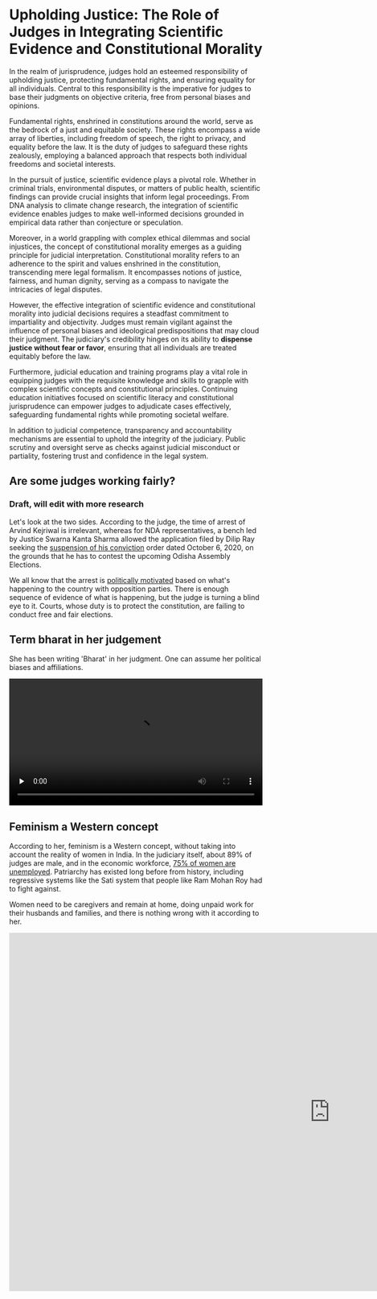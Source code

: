 # Upholding Justice: The Role of Judges in Integrating Scientific Evidence and Constitutional Morality

In the realm of jurisprudence, judges hold an esteemed responsibility of upholding justice, protecting fundamental rights, and ensuring equality for all individuals. Central to this responsibility is the imperative for judges to base their judgments on objective criteria, free from personal biases and opinions.

Fundamental rights, enshrined in constitutions around the world, serve as the bedrock of a just and equitable society. These rights encompass a wide array of liberties, including freedom of speech, the right to privacy, and equality before the law. It is the duty of judges to safeguard these rights zealously, employing a balanced approach that respects both individual freedoms and societal interests.

In the pursuit of justice, scientific evidence plays a pivotal role. Whether in criminal trials, environmental disputes, or matters of public health, scientific findings can provide crucial insights that inform legal proceedings. From DNA analysis to climate change research, the integration of scientific evidence enables judges to make well-informed decisions grounded in empirical data rather than conjecture or speculation.

Moreover, in a world grappling with complex ethical dilemmas and social injustices, the concept of constitutional morality emerges as a guiding principle for judicial interpretation. Constitutional morality refers to an adherence to the spirit and values enshrined in the constitution, transcending mere legal formalism. It encompasses notions of justice, fairness, and human dignity, serving as a compass to navigate the intricacies of legal disputes.

However, the effective integration of scientific evidence and constitutional morality into judicial decisions requires a steadfast commitment to impartiality and objectivity. Judges must remain vigilant against the influence of personal biases and ideological predispositions that may cloud their judgment. The judiciary's credibility hinges on its ability to **dispense justice without fear or favor**, ensuring that all individuals are treated equitably before the law.

Furthermore, judicial education and training programs play a vital role in equipping judges with the requisite knowledge and skills to grapple with complex scientific concepts and constitutional principles. Continuing education initiatives focused on scientific literacy and constitutional jurisprudence can empower judges to adjudicate cases effectively, safeguarding fundamental rights while promoting societal welfare.

In addition to judicial competence, transparency and accountability mechanisms are essential to uphold the integrity of the judiciary. Public scrutiny and oversight serve as checks against judicial misconduct or partiality, fostering trust and confidence in the legal system.

## Are some judges working fairly?

### Draft, will edit with more research

Let's look at the two sides. According to the judge, the time of arrest of Arvind Kejriwal is irrelevant, whereas for NDA representatives, a bench led by Justice Swarna Kanta Sharma allowed the application filed by Dilip Ray seeking the [suspension of his conviction](https://www.indiatoday.in/law/story/delhi-high-court-stays-conviction-of-ex-union-minister-dilip-ray-coal-scam-case-2524911-2024-04-09) order dated October 6, 2020, on the grounds that he has to contest the upcoming Odisha Assembly Elections.


We all know that the arrest is [politically motivated](https://iambrainstorming.github.io/chapters/democracy/fascism.html) based on what's happening to the country with opposition parties. There is enough sequence of evidence of what is happening, but the judge is turning a blind eye to it. Courts, whose duty is to protect the constitution, are failing to conduct free and fair elections.


## Term bharat in her judgement

She has been writing 'Bharat' in her judgment. One can assume her political biases and affiliations.

<video width="100%" controls preload="none" >
  <source src="https://42683ff2b1a2ac5ad2fef0ee01995d78.ipfs.4everland.link/ipfs/QmSatjFDSWmeP5rT5wYkQUxNkhPNg8qeto3gnydgJPt7wB" type="video/mp4">
</video>


## Feminism a Western concept

According to her, feminism is a Western concept, without taking into account the reality of women in India. In the judiciary itself, about 89% of judges are male, and in the economic workforce, [75% of women are unemployed](https://iambrainstorming.github.io/data/india_employment_data.html). Patriarchy has existed long before from history, including regressive systems like the Sati system that people like Ram Mohan Roy had to fight against.

Women need to be caregivers and remain at home, doing unpaid work for their husbands and families, and there is nothing wrong with it according to her.

<iframe width="1275" height="712" src="https://www.youtube.com/embed/R_aGNDr5Qp8" title="Justice  Swarana Kanta Sharma, Judge of the Delhi High Court talks about Women&#39;s Empowerment." frameborder="0" allow="accelerometer; autoplay; clipboard-write; encrypted-media; gyroscope; picture-in-picture; web-share" referrerpolicy="strict-origin-when-cross-origin" allowfullscreen></iframe>

